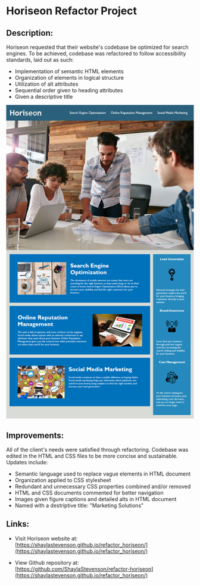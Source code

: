 # **Horiseon Refactor Project**

## **Description:**
Horiseon requested that their website's codebase be optimized for search engines. To be achieved, codebase was refactored to follow accessibility standards, laid out as such:

* Implementation of semantic HTML elements
* Organization of elements in logical structure
* Utilization of alt attributes
* Sequential order given to heading attributes
* Given a descriptive title

![Page Demo](assets/images/horiseon-screenshot.png)

## **Improvements:**
All of the client's needs were satisfied through refactoring. Codebase was edited in the HTML and CSS files to be more concise and sustainable. Updates include:

* Semantic language used to replace vague elements in HTML document
* Organization applied to CSS stylesheet
* Redundant and unnecessary CSS properties combined and/or removed
* HTML and CSS documents commented for better navigation
* Images given figure captions and detailed alts in HTML document
* Named with a destriptive title: "Marketing Solutions"

## **Links:**

* Visit Horiseon website at: [https://shaylastevenson.github.io/refactor_horiseon/](https://shaylastevenson.github.io/refactor_horiseon/)

* View Github repository at: [https://github.com/ShaylaStevenson/refactor-horiseon](https://shaylastevenson.github.io/refactor_horiseon/)
